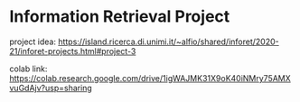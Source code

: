 # Information Retrieval Project

project idea: https://island.ricerca.di.unimi.it/~alfio/shared/inforet/2020-21/inforet-projects.html#project-3

colab link: https://colab.research.google.com/drive/1igWAJMK31X9oK40iNMry75AMXvuGdAjv?usp=sharing
